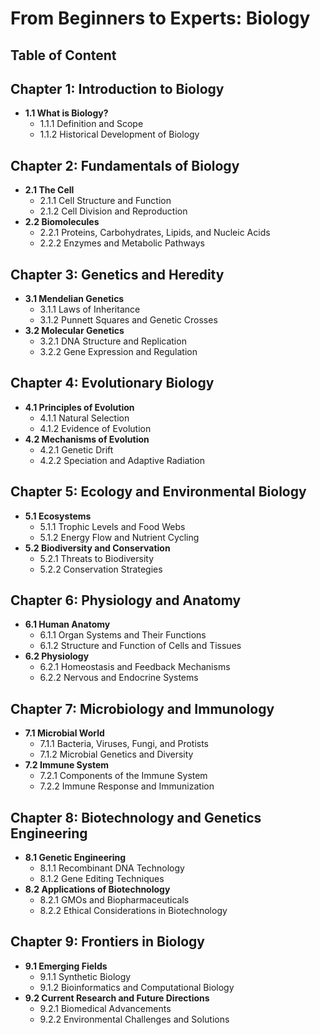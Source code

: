 # From Beginners to Experts: Biology

## Table of Content

## Chapter 1: Introduction to Biology
- **1.1 What is Biology?**
  - 1.1.1 Definition and Scope
  - 1.1.2 Historical Development of Biology

## Chapter 2: Fundamentals of Biology
- **2.1 The Cell**
  - 2.1.1 Cell Structure and Function
  - 2.1.2 Cell Division and Reproduction
- **2.2 Biomolecules**
  - 2.2.1 Proteins, Carbohydrates, Lipids, and Nucleic Acids
  - 2.2.2 Enzymes and Metabolic Pathways

## Chapter 3: Genetics and Heredity
- **3.1 Mendelian Genetics**
  - 3.1.1 Laws of Inheritance
  - 3.1.2 Punnett Squares and Genetic Crosses
- **3.2 Molecular Genetics**
  - 3.2.1 DNA Structure and Replication
  - 3.2.2 Gene Expression and Regulation

## Chapter 4: Evolutionary Biology
- **4.1 Principles of Evolution**
  - 4.1.1 Natural Selection
  - 4.1.2 Evidence of Evolution
- **4.2 Mechanisms of Evolution**
  - 4.2.1 Genetic Drift
  - 4.2.2 Speciation and Adaptive Radiation

## Chapter 5: Ecology and Environmental Biology
- **5.1 Ecosystems**
  - 5.1.1 Trophic Levels and Food Webs
  - 5.1.2 Energy Flow and Nutrient Cycling
- **5.2 Biodiversity and Conservation**
  - 5.2.1 Threats to Biodiversity
  - 5.2.2 Conservation Strategies

## Chapter 6: Physiology and Anatomy
- **6.1 Human Anatomy**
  - 6.1.1 Organ Systems and Their Functions
  - 6.1.2 Structure and Function of Cells and Tissues
- **6.2 Physiology**
  - 6.2.1 Homeostasis and Feedback Mechanisms
  - 6.2.2 Nervous and Endocrine Systems

## Chapter 7: Microbiology and Immunology
- **7.1 Microbial World**
  - 7.1.1 Bacteria, Viruses, Fungi, and Protists
  - 7.1.2 Microbial Genetics and Diversity
- **7.2 Immune System**
  - 7.2.1 Components of the Immune System
  - 7.2.2 Immune Response and Immunization

## Chapter 8: Biotechnology and Genetics Engineering
- **8.1 Genetic Engineering**
  - 8.1.1 Recombinant DNA Technology
  - 8.1.2 Gene Editing Techniques
- **8.2 Applications of Biotechnology**
  - 8.2.1 GMOs and Biopharmaceuticals
  - 8.2.2 Ethical Considerations in Biotechnology

## Chapter 9: Frontiers in Biology
- **9.1 Emerging Fields**
  - 9.1.1 Synthetic Biology
  - 9.1.2 Bioinformatics and Computational Biology
- **9.2 Current Research and Future Directions**
  - 9.2.1 Biomedical Advancements
  - 9.2.2 Environmental Challenges and Solutions
